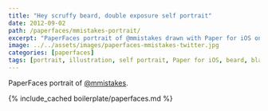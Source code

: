 ```yaml
---
title: "Hey scruffy beard, double exposure self portrait"
date: 2012-09-02
path: /paperfaces/mmistakes-portrait/
excerpt: "PaperFaces portrait of @mmistakes drawn with Paper for iOS on an iPad."
image: ../../assets/images/paperfaces-mmistakes-twitter.jpg
categories: [paperfaces]
tags: [portrait, illustration, self portrait, Paper for iOS, beard, black and white]
---
```


PaperFaces portrait of [@mmistakes](https://twitter.com/mmistakes).

{% include_cached boilerplate/paperfaces.md %}
